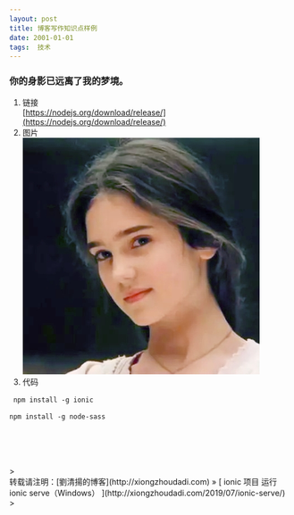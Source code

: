 ```yaml
---
layout: post  
title: 博客写作知识点样例 
date: 2001-01-01  
tags:  技术
---
```

### 你的身影已远离了我的梦境。  
 
1. 链接  
[https://nodejs.org/download/release/](https://nodejs.org/download/release/) 
2. 图片  
![](/images/avatar.jpg)   
3. 代码   
```
 npm install -g ionic  
```
```
npm install -g node-sass 
```





<br/> 
<br/> 
<br/> 
<br/> 
> <br/> 
转载请注明：[劉清揚的博客](http://xiongzhoudadi.com) » [ ionic 项目 运行 ionic serve（Windows） ](http://xiongzhoudadi.com/2019/07/ionic-serve/)  
> <br/>